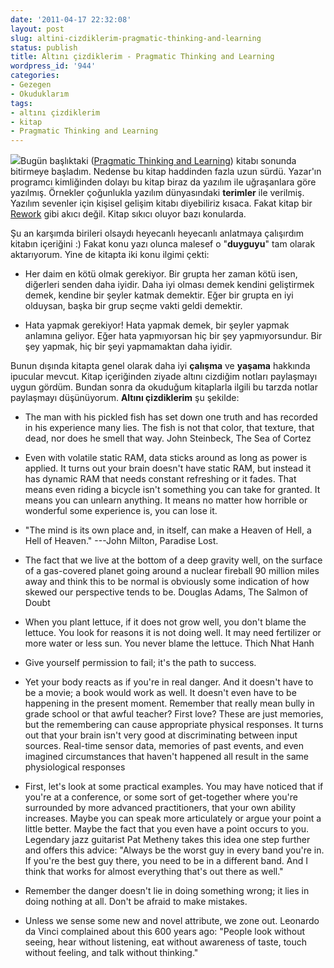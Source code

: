 ```yaml
---
date: '2011-04-17 22:32:08'
layout: post
slug: altini-cizdiklerim-pragmatic-thinking-and-learning
status: publish
title: Altını çizdiklerim - Pragmatic Thinking and Learning
wordpress_id: '944'
categories:
- Gezegen
- Okuduklarım
tags:
- altını çizdiklerim
- kitap
- Pragmatic Thinking and Learning
---
```


![](http://blog.arsln.org/wp-content/uploads/ptal_medium.jpeg)Bugün başlıktaki ([Pragmatic Thinking and Learning](http://www.amazon.com/Pragmatic-Thinking-Learning-Refactor-Programmers/dp/1934356050)) kitabı sonunda bitirmeye başladım. Nedense bu kitap haddinden fazla uzun sürdü. Yazar'ın programcı kimliğinden dolayı bu kitap biraz da yazılım ile uğraşanlara göre yazılmış. Örnekler çoğunlukla yazılım dünyasındaki **terimler** ile verilmiş. Yazılım sevenler için kişisel gelişim kitabı diyebiliriz kısaca. Fakat kitap bir [Rework](http://37signals.com/rework/) gibi akıcı değil. Kitap sıkıcı oluyor bazı konularda. 

Şu an karşımda birileri olsaydı heyecanlı heyecanlı anlatmaya çalışırdım kitabın içeriğini :) Fakat konu yazı olunca malesef o "**duyguyu**" tam olarak aktarıyorum. Yine de kitapta iki konu ilgimi çekti:



	
  * Her daim en kötü olmak gerekiyor. Bir grupta her zaman kötü isen, diğerleri senden daha iyidir. Daha iyi olması demek kendini geliştirmek demek, kendine bir şeyler katmak demektir. Eğer bir grupta en iyi olduysan, başka bir grup seçme vakti geldi demektir.

	
  * Hata yapmak gerekiyor! Hata yapmak demek, bir şeyler yapmak anlamına geliyor. Eğer hata yapmıyorsan hiç bir şey yapmıyorsundur. Bir şey yapmak, hiç bir şeyi yapmamaktan daha iyidir.


Bunun dışında kitapta genel olarak daha iyi **çalışma** ve **yaşama** hakkında ipucular mevcut. Kitap içeriğinden ziyade altını cizdiğim notları paylaşmayı uygun gördüm. Bundan sonra da okuduğum kitaplarla ilgili bu tarzda notlar paylaşmayı düşünüyorum. **Altını çizdiklerim** şu şekilde:



	
  * The man with his pickled fish has set down one truth and has recorded in his experience many lies. The fish is not that color, that texture, that dead, nor does he smell that way.  John Steinbeck, The Sea of Cortez

	
  * Even with volatile static RAM, data sticks around as long as power is applied. It turns out your brain doesn't have static RAM, but instead it has dynamic RAM that needs constant refreshing or it fades. That means even riding a bicycle isn't something you can take for granted. It means you can unlearn anything. It means no matter how horrible or wonderful some experience is, you can lose it.

	
  * "The mind is its own place and, in itself, can make a Heaven of Hell, a Hell of Heaven." ---John Milton, Paradise Lost.

	
  * The fact that we live at the bottom of a deep gravity well, on the surface of a gas-covered planet going around a nuclear fireball 90 million miles away and think this to be normal is obviously some indication of how skewed our perspective tends to be.  Douglas Adams, The Salmon of Doubt

	
  * When you plant lettuce, if it does not grow well, you don't blame the lettuce. You look for reasons it is not doing well. It may need fertilizer or more water or less sun. You never blame the lettuce. Thich Nhat Hanh

	
  * Give yourself permission to fail; it's the path to success.

	
  * Yet your body reacts as if you're in real danger. And it doesn't have to be a movie; a book would work as well. It doesn't even have to be happening in the present moment. Remember that really mean bully in grade school or that awful teacher? First love? These are just memories, but the remembering can cause appropriate physical responses. It turns out that your brain isn't very good at discriminating between input sources. Real-time sensor data, memories of past events, and even imagined circumstances that haven't happened all result in the same physiological responses

	
  * First, let's look at some practical examples. You may have noticed that if you're at a conference, or some sort of get-together where you're surrounded by more advanced practitioners, that your own ability increases. Maybe you can speak more articulately or argue your point a little better. Maybe the fact that you even have a point occurs to you. Legendary jazz guitarist Pat Metheny takes this idea one step further and offers this advice: "Always be the worst guy in every band you're in. If you're the best guy there, you need to be in a different band. And I think that works for almost everything that's out there as well."

	
  * Remember the danger doesn't lie in doing something wrong; it lies in doing nothing at all. Don't be afraid to make mistakes.

	
  * Unless we sense some new and novel attribute, we zone out. Leonardo da Vinci complained about this 600 years ago: "People look without seeing, hear without listening, eat without awareness of taste, touch without feeling, and talk without thinking."


